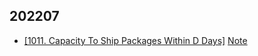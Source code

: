 ## 202207
* [[1011. Capacity To Ship Packages Within D Days]](./02_search/1011.%20Capacity%20To%20Ship%20Packages%20Within%20D%20Days/index.py) [Note](./02_search/1011.%20Capacity%20To%20Ship%20Packages%20Within%20D%20Days/note.md) 